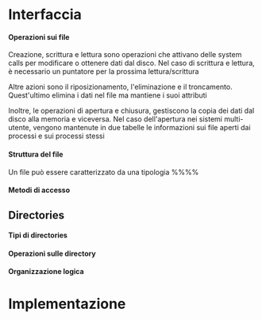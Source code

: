 # Interfaccia

#### Operazioni sui file
Creazione, scrittura e lettura sono operazioni che attivano delle system calls per modificare o ottenere dati dal disco. Nel caso di scrittura e lettura, è necessario un puntatore per la prossima lettura/scrittura

Altre azioni sono il riposizionamento, l'eliminazione e il troncamento. Quest'ultimo elimina i dati nel file ma mantiene i suoi attributi

Inoltre, le operazioni di apertura e chiusura, gestiscono la copia dei dati dal disco alla memoria e viceversa. Nel caso dell'apertura nei sistemi multi-utente, vengono mantenute in due tabelle le informazioni sui file aperti dai processi e sui processi stessi


#### Struttura del file
Un file può essere caratterizzato da una tipologia %%%%

#### Metodi di accesso


## Directories
#### Tipi di directories
#### Operazioni sulle directory
#### Organizzazione logica


# Implementazione

